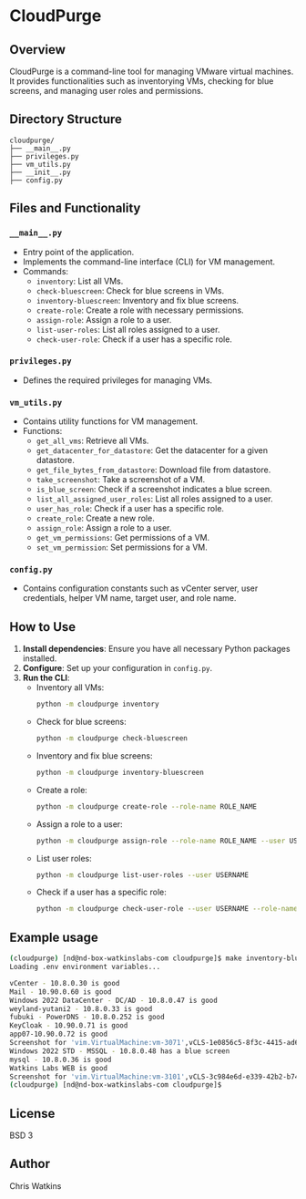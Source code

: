 # CloudPurge

## Overview
CloudPurge is a command-line tool for managing VMware virtual machines. It provides functionalities such as inventorying VMs, checking for blue screens, and managing user roles and permissions.



## Directory Structure
```
cloudpurge/
├── __main__.py
├── privileges.py
├── vm_utils.py
├── __init__.py
├── config.py
```

## Files and Functionality

### `__main__.py`
- Entry point of the application.
- Implements the command-line interface (CLI) for VM management.
- Commands:
  - `inventory`: List all VMs.
  - `check-bluescreen`: Check for blue screens in VMs.
  - `inventory-bluescreen`: Inventory and fix blue screens.
  - `create-role`: Create a role with necessary permissions.
  - `assign-role`: Assign a role to a user.
  - `list-user-roles`: List all roles assigned to a user.
  - `check-user-role`: Check if a user has a specific role.

### `privileges.py`
- Defines the required privileges for managing VMs.

### `vm_utils.py`
- Contains utility functions for VM management.
- Functions:
  - `get_all_vms`: Retrieve all VMs.
  - `get_datacenter_for_datastore`: Get the datacenter for a given datastore.
  - `get_file_bytes_from_datastore`: Download file from datastore.
  - `take_screenshot`: Take a screenshot of a VM.
  - `is_blue_screen`: Check if a screenshot indicates a blue screen.
  - `list_all_assigned_user_roles`: List all roles assigned to a user.
  - `user_has_role`: Check if a user has a specific role.
  - `create_role`: Create a new role.
  - `assign_role`: Assign a role to a user.
  - `get_vm_permissions`: Get permissions of a VM.
  - `set_vm_permission`: Set permissions for a VM.

### `config.py`
- Contains configuration constants such as vCenter server, user credentials, helper VM name, target user, and role name.

## How to Use
1. **Install dependencies**: Ensure you have all necessary Python packages installed.
2. **Configure**: Set up your configuration in `config.py`.
3. **Run the CLI**:
   - Inventory all VMs:
     ```sh
     python -m cloudpurge inventory
     ```
   - Check for blue screens:
     ```sh
     python -m cloudpurge check-bluescreen
     ```
   - Inventory and fix blue screens:
     ```sh
     python -m cloudpurge inventory-bluescreen
     ```
   - Create a role:
     ```sh
     python -m cloudpurge create-role --role-name ROLE_NAME
     ```
   - Assign a role to a user:
     ```sh
     python -m cloudpurge assign-role --role-name ROLE_NAME --user USERNAME --datacenter DATACENTER_NAME
     ```
   - List user roles:
     ```sh
     python -m cloudpurge list-user-roles --user USERNAME
     ```
   - Check if a user has a specific role:
     ```sh
     python -m cloudpurge check-user-role --user USERNAME --role-name ROLE_NAME
     ```

## Example usage

```bash
(cloudpurge) [nd@nd-box-watkinslabs-com cloudpurge]$ make inventory-bluescreen 
Loading .env environment variables...

vCenter - 10.8.0.30 is good
Mail - 10.90.0.60 is good
Windows 2022 DataCenter - DC/AD - 10.8.0.47 is good
weyland-yutani2 - 10.8.0.33 is good
fubuki - PowerDNS - 10.8.0.252 is good
KeyCloak - 10.90.0.71 is good
app07-10.90.0.72 is good
Screenshot for 'vim.VirtualMachine:vm-3071',vCLS-1e0856c5-8f3c-4415-ad6f-a4601f1c90c2 failed
Windows 2022 STD - MSSQL - 10.8.0.48 has a blue screen
mysql - 10.8.0.36 is good
Watkins Labs WEB is good
Screenshot for 'vim.VirtualMachine:vm-3101',vCLS-3c984e6d-e339-42b2-b749-80a8b593b221 failed
(cloudpurge) [nd@nd-box-watkinslabs-com cloudpurge]$ 
```

## License
BSD 3

## Author
Chris Watkins